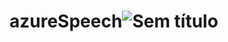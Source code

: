 # azureSpeech![Sem título](https://github.com/user-attachments/assets/b166f5d0-bd1d-464b-9679-36c2276aba54)

